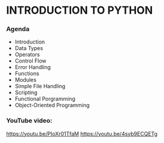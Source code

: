 # INTRODUCTION TO PYTHON

### Agenda
- Introduction
- Data Types 
- Operators
- Control Flow
- Error Handling
- Functions
- Modules
- Simple File Handling
- Scripting
- Functional Porgramming
- Object-Oriented Programming

### YouTube video:
https://youtu.be/PIoXr01TfaM
https://youtu.be/4syb9ECQETg